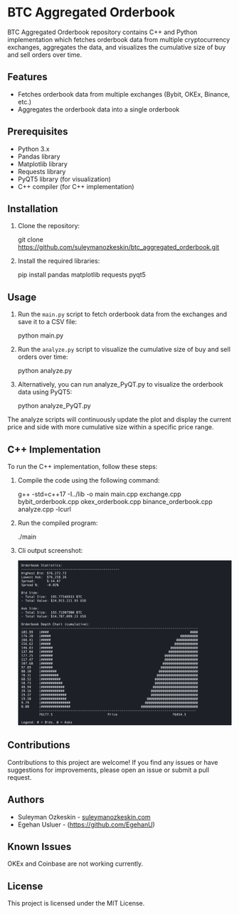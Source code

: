 # BTC Aggregated Orderbook

BTC Aggregated Orderbook repository contains C++ and Python implementation which fetches orderbook data from multiple cryptocurrency exchanges, aggregates the data, and visualizes the cumulative size of buy and sell orders over time.

## Features

- Fetches orderbook data from multiple exchanges (Bybit, OKEx, Binance, etc.)
- Aggregates the orderbook data into a single orderbook

## Prerequisites

- Python 3.x
- Pandas library
- Matplotlib library
- Requests library
- PyQT5 library (for visualization)
- C++ compiler (for C++ implementation)

## Installation

1. Clone the repository:

    git clone <https://github.com/suleymanozkeskin/btc_aggregated_orderbook.git>

2. Install the required libraries:

    pip install pandas matplotlib requests pyqt5

## Usage

1. Run the `main.py` script to fetch orderbook data from the exchanges and save it to a CSV file:

    python main.py

2. Run the `analyze.py` script to visualize the cumulative size of buy and sell orders over time:

    python analyze.py

3. Alternatively, you can run analyze_PyQT.py to visualize the orderbook data using PyQT5:

    python analyze_PyQT.py

The analyze scripts will continuously update the plot and display the current price and side with more cumulative size within a specific price range.

## C++ Implementation

To run the C++ implementation, follow these steps:

1. Compile the code using the following command:

    g++ -std=c++17 -I../lib -o main main.cpp exchange.cpp bybit_orderbook.cpp okex_orderbook.cpp binance_orderbook.cpp analyze.cpp -lcurl

2. Run the compiled program:

    ./main

3. Cli output screenshot:

    ![cli-stats](/cli-stats.png)

## Contributions

Contributions to this project are welcome! If you find any issues or have suggestions for improvements, please open an issue or submit a pull request.

## Authors

- Suleyman Ozkeskin - [suleymanozkeskin.com](https://suleymanozkeskin.com)
- Egehan Usluer - (<https://github.com/EgehanU>)

## Known Issues

OKEx and Coinbase are not working currently.

## License

This project is licensed under the MIT License.
